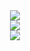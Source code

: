 <div align="center">
  <img  src="https://github-readme-streak-stats.herokuapp.com?user=CornCarrots&theme=onedark&date_format=M%20j%5B%2C%20Y%5D" />
</div>
<div align="center">
  <img  src="https://github-readme-stats.vercel.app/api?username=CornCarrots&show_icons=true&theme=great-gatsby" />
</div>
<div align="center">
    <img  src="https://github-readme-stats.vercel.app/api/top-langs/?username=CornCarrots&layout=compact" />
</div>
